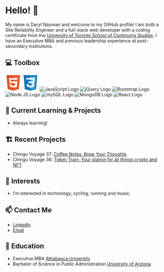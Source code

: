 # Hello! 👋

My name is Daryl Nauman and welcome to my GitHub profile! I am both a Site Reliability Engineer and a full-stack web developer with a coding certificate from the [University of Toronto School of Continuing Studies](https://bootcamp.learn.utoronto.ca/). I have an Executive MBA and previous leadership experience at post-secondary institutions. 

## 💻 Toolbox
<img src="https://raw.githubusercontent.com/devicons/devicon/7a4ca8aa871d6dca81691e018d31eed89cb70a76/icons/html5/html5-original.svg" alt="HTML5 Logo" width="50" height="50"/>   <img src="https://raw.githubusercontent.com/devicons/devicon/7a4ca8aa871d6dca81691e018d31eed89cb70a76/icons/css3/css3-original.svg" alt="CSS3 Logo" width="50" height="50"/>   <img src="https://cdn.worldvectorlogo.com/logos/logo-javascript.svg" alt="JavaScript Logo" width="50" height="50"/> <img src="https://cdn.worldvectorlogo.com/logos/jquery-2.svg" alt="jQuery Logo" width="50" height="50"/> <img src="https://cdn.worldvectorlogo.com/logos/bootstrap-4.svg" alt="Bootstrap Logo" width="50" height="50"/> <img src="https://cdn.worldvectorlogo.com/logos/nodejs-icon.svg" alt="Node JS Logo" width="50" height="50"/> <img src="https://cdn.worldvectorlogo.com/logos/mysql-6.svg" alt="mySQL Logo" width="50" height="50"> <img src="https://cdn.worldvectorlogo.com/logos/mongodb-icon-1.svg" alt="MongoDB Logo" width="50" height="50"> <img src="https://cdn.worldvectorlogo.com/logos/react-2.svg" alt="React Logo" width="50" height="50"> 

## 🌱 Current Learning & Projects
- Always learning!

## 🏗️ Recent Projects
- Chingu Voyage 37: [Coffee Notes: Brew Your Thoughts](https://coffeenotes.vercel.app/)
- Chingu Voyage 36: [Token Train: Your station for all things crypto and NFT](https://tokentrain.netlify.app/) 

## 👀 Interests 
-  I’m interested in technology, cycling, running and music.

## 📫 Contact Me 
 - [LinkedIn](https://www.linkedin.com/in/darylnauman/)
 - [Email](mailto:darylnauman@gmail.com)

## 📖 Education
- Executive MBA [Athabasca University](https://www.athabascau.ca/)
- Bachelor of Science in Public Administration [University of Arizona](http://www.arizona.edu)

<!---
darylnauman/darylnauman is a ✨ special ✨ repository because its `README.md` (this file) appears on your GitHub profile.
You can click the Preview link to take a look at your changes.

- 💞️ I’m looking to collaborate on ...

- 

--->
